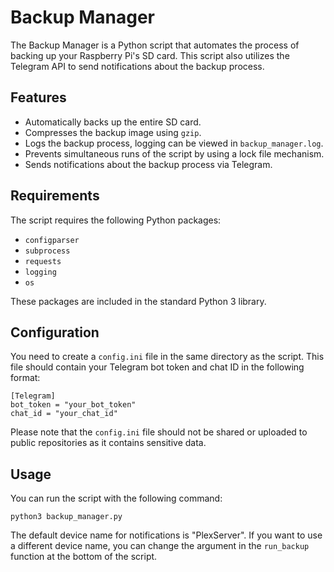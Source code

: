 # Backup Manager

The Backup Manager is a Python script that automates the process of backing up your Raspberry Pi's SD card. This script also utilizes the Telegram API to send notifications about the backup process.

## Features

- Automatically backs up the entire SD card.
- Compresses the backup image using `gzip`.
- Logs the backup process, logging can be viewed in `backup_manager.log`.
- Prevents simultaneous runs of the script by using a lock file mechanism.
- Sends notifications about the backup process via Telegram.

## Requirements

The script requires the following Python packages:
- `configparser`
- `subprocess`
- `requests`
- `logging`
- `os`

These packages are included in the standard Python 3 library.

## Configuration

You need to create a `config.ini` file in the same directory as the script. This file should contain your Telegram bot token and chat ID in the following format:

```
[Telegram]
bot_token = "your_bot_token"
chat_id = "your_chat_id"
```


Please note that the `config.ini` file should not be shared or uploaded to public repositories as it contains sensitive data.

## Usage

You can run the script with the following command:

```
python3 backup_manager.py
```

The default device name for notifications is "PlexServer". If you want to use a different device name, you can change the argument in the `run_backup` function at the bottom of the script.






